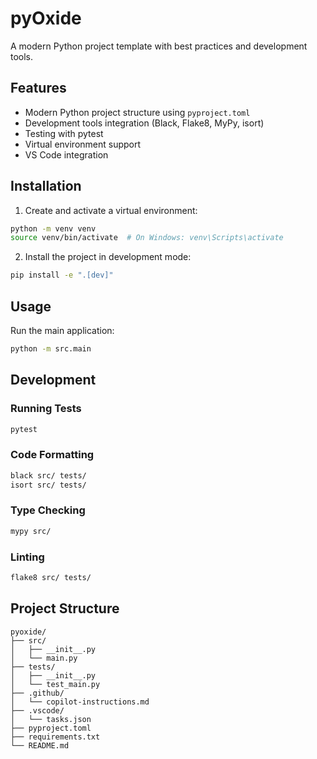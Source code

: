 # pyOxide

A modern Python project template with best practices and development tools.

## Features

- Modern Python project structure using `pyproject.toml`
- Development tools integration (Black, Flake8, MyPy, isort)
- Testing with pytest
- Virtual environment support
- VS Code integration

## Installation

1. Create and activate a virtual environment:
```bash
python -m venv venv
source venv/bin/activate  # On Windows: venv\Scripts\activate
```

2. Install the project in development mode:
```bash
pip install -e ".[dev]"
```

## Usage

Run the main application:
```bash
python -m src.main
```

## Development

### Running Tests
```bash
pytest
```

### Code Formatting
```bash
black src/ tests/
isort src/ tests/
```

### Type Checking
```bash
mypy src/
```

### Linting
```bash
flake8 src/ tests/
```

## Project Structure

```
pyoxide/
├── src/
│   ├── __init__.py
│   └── main.py
├── tests/
│   ├── __init__.py
│   └── test_main.py
├── .github/
│   └── copilot-instructions.md
├── .vscode/
│   └── tasks.json
├── pyproject.toml
├── requirements.txt
└── README.md
```
